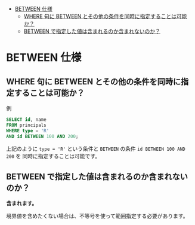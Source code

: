 <!-- TOC START min:1 max:3 link:true asterisk:false update:true -->
- [BETWEEN 仕様](#between-仕様)
  - [WHERE 句に BETWEEN とその他の条件を同時に指定することは可能か？](#where-句に-between-とその他の条件を同時に指定することは可能か)
  - [BETWEEN で指定した値は含まれるのか含まれないのか？](#between-で指定した値は含まれるのか含まれないのか)
<!-- TOC END -->


# BETWEEN 仕様

## WHERE 句に BETWEEN とその他の条件を同時に指定することは可能か？

例

```sql
SELECT id, name
FROM principals
WHERE type = 'R'
AND id BETWEEN 100 AND 200;
```

上記のように `type = 'R'` という条件と `BETWEEN` の条件 `id BETWEEN 100 AND 200` を
同時に指定することは可能です。


## BETWEEN で指定した値は含まれるのか含まれないのか？

**含まれます。**

境界値を含めたくない場合は、不等号を使って範囲指定する必要があります。
